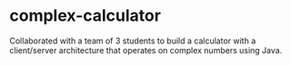 # complex-calculator
Collaborated with a team of 3 students to build a calculator with a client/server architecture that operates on complex numbers using Java.
